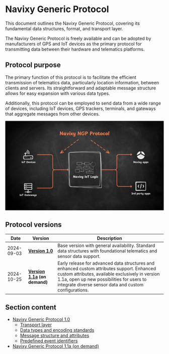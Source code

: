 # Navixy Generic Protocol

This document outlines the Navixy Generic Protocol, covering its fundamental data structures, format, and transport layer.

The Navixy Generic Protocol is freely available and can be adopted by manufacturers of GPS and IoT devices as the primary protocol for transmitting data between their hardware and telematics platforms.

## Protocol purpose

The primary function of this protocol is to facilitate the efficient transmission of telematics data, particularly location information, between clients and servers. Its straightforward and adaptable message structure allows for easy expansion with various data types.

Additionally, this protocol can be employed to send data from a wide range of devices, including IoT devices, GPS trackers, terminals, and gateways that aggregate messages from other devices.

![NGP-purpose.jpg](attachments/NGP-purpose.jpg)

## Protocol versions

| **Date** | **Version** | **Description** |
| --- | --- | --- |
| 2024-09-03 | [**Version 1.0**](navixy-generic-protocol/navixy-generic-protocol-10.md) | Base version with general availability. Standard data structures with foundational telematics and sensor data support. |
| 2024-10-25 | [**Version 1.1a**](navixy-generic-protocol/navixy-generic-protocol-11a-on-demand.md) **(on demand)** | Early release for advanced data structures and enhanced custom attributes support. Enhanced custom attributes, available exclusively in version 1.1a, open up new possibilities for users to integrate diverse sensor data and custom configurations. |

## Section content

- [Navixy Generic Protocol 1.0](navixy-generic-protocol/navixy-generic-protocol-10.md)
  - [Transport layer](navixy-generic-protocol/navixy-generic-protocol-10/transport-layer.md)
  - [Data types and encoding standards](navixy-generic-protocol/navixy-generic-protocol-10/data-types-and-encoding-standards.md)
  - [Message structure and attributes](navixy-generic-protocol/navixy-generic-protocol-10/message-structure-and-attributes.md)
  - [Predefined event identifiers](navixy-generic-protocol/navixy-generic-protocol-10/predefined-event-identifiers.md)
- [Navixy Generic Protocol 1.1a (on demand)](navixy-generic-protocol/navixy-generic-protocol-11a-on-demand.md)